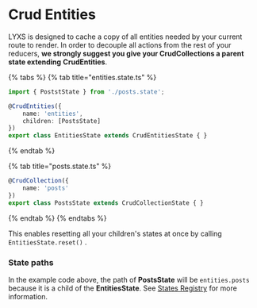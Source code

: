 # Crud Entities

LYXS is designed to cache a copy of all entities needed by your current route to render. In order to decouple all actions from the rest of your reducers, **we strongly suggest you give your CrudCollections a parent state extending** **CrudEntities**.

{% tabs %}
{% tab title="entities.state.ts" %}
```typescript
import { PoststState } from './posts.state';

@CrudEntities({
    name: 'entities',
    children: [PostsState]
})
export class EntitiesState extends CrudEntitiesState { }
```
{% endtab %}

{% tab title="posts.state.ts" %}
```typescript
@CrudCollection({
    name: 'posts'
})
export class PostsState extends CrudCollectionState { }
```
{% endtab %}
{% endtabs %}

This enables resetting all your children's states at once by calling `EntitiesState.reset()` .

### State paths

In the example code above, the path of **PostsState** will be `entities.posts` because it is a child of the **EntitiesState**. See [States Registry](../recipes/states-registry.md) for more information.





